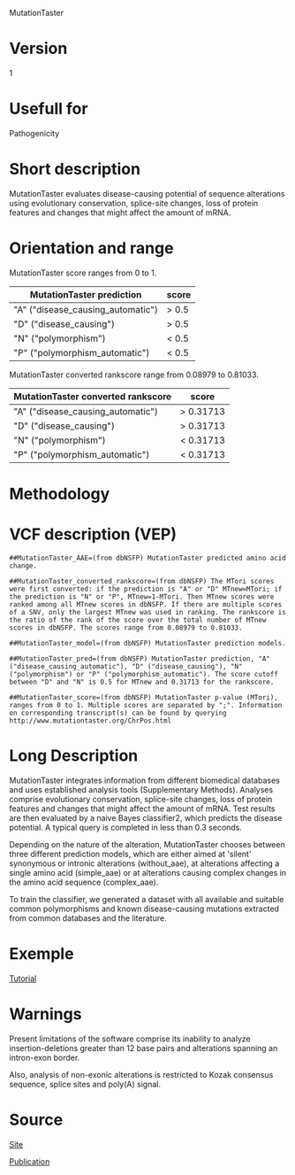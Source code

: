 MutationTaster

# Version

1

# Usefull for

Pathogenicity

# Short description

MutationTaster evaluates disease-causing potential of sequence alterations using evolutionary conservation, splice-site changes, loss of protein features and changes that might affect the amount of mRNA.

# Orientation and range

MutationTaster score ranges from 0 to 1.

| MutationTaster prediction | score |
| - | - |
| "A" ("disease_causing_automatic") | > 0.5 | 
| "D" ("disease_causing") | > 0.5 |
| "N" ("polymorphism") | < 0.5 |
| "P" ("polymorphism_automatic") | < 0.5 |

MutationTaster converted rankscore range from 0.08979 to 0.81033.

| MutationTaster converted rankscore | score |
| - | - |
| "A" ("disease_causing_automatic") | > 0.31713 | 
| "D" ("disease_causing") | > 0.31713 |
| "N" ("polymorphism") | < 0.31713 |
| "P" ("polymorphism_automatic") | < 0.31713 |

# Methodology

# VCF description (VEP)

`##MutationTaster_AAE=(from dbNSFP) MutationTaster predicted amino acid change.`

`##MutationTaster_converted_rankscore=(from dbNSFP) The MTori scores were first converted: if the prediction is "A" or "D" MTnew=MTori; if the prediction is "N" or "P", MTnew=1-MTori. Then MTnew scores were ranked among all MTnew scores in dbNSFP. If there are multiple scores of a SNV, only the largest MTnew was used in ranking. The rankscore is the ratio of the rank of the score over the total number of MTnew scores in dbNSFP. The scores range from 0.08979 to 0.81033.`

`##MutationTaster_model=(from dbNSFP) MutationTaster prediction models.`

`##MutationTaster_pred=(from dbNSFP) MutationTaster prediction, "A" ("disease_causing_automatic"), "D" ("disease_causing"), "N" ("polymorphism") or "P" ("polymorphism_automatic"). The score cutoff between "D" and "N" is 0.5 for MTnew and 0.31713 for the rankscore.`

`##MutationTaster_score=(from dbNSFP) MutationTaster p-value (MTori), ranges from 0 to 1. Multiple scores are separated by ";". Information on corresponding transcript(s) can be found by querying http://www.mutationtaster.org/ChrPos.html`

# Long Description

MutationTaster integrates information from different biomedical databases and uses established analysis tools (Supplementary Methods). Analyses comprise evolutionary conservation, splice-site changes, loss of protein features and changes that might affect the amount of mRNA. Test results are then evaluated by a naive Bayes classifier2, which predicts the disease potential. A typical query is completed in less than 0.3 seconds.

Depending on the nature of the alteration, MutationTaster chooses between three different prediction models, which are either aimed at 'silent' synonymous or intronic alterations (without_aae), at alterations affecting a single amino acid (simple_aae) or at alterations causing complex changes in the amino acid sequence (complex_aae).

To train the classifier, we generated a dataset with all available and suitable common polymorphisms and known disease-causing mutations extracted from common databases and the literature.

# Exemple

[Tutorial](http://www.mutationtaster.org/examples/tutorial.html)

# Warnings

Present limitations of the software comprise its inability to analyze insertion-deletions greater than 12 base pairs and alterations spanning an intron-exon border. 

Also, analysis of non-exonic alterations is restricted to Kozak consensus sequence, splice sites and poly(A) signal.

# Source

[Site](http://www.mutationtaster.org/)

[Publication](https://www.nature.com/articles/nmeth0810-575)
